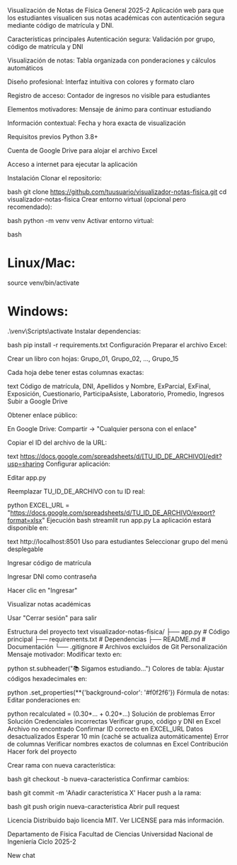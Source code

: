 Visualización de Notas de Física General 2025-2
Aplicación web para que los estudiantes visualicen sus notas académicas con autenticación segura mediante código de matrícula y DNI.

Características principales
Autenticación segura: Validación por grupo, código de matrícula y DNI

Visualización de notas: Tabla organizada con ponderaciones y cálculos automáticos

Diseño profesional: Interfaz intuitiva con colores y formato claro

Registro de acceso: Contador de ingresos no visible para estudiantes

Elementos motivadores: Mensaje de ánimo para continuar estudiando

Información contextual: Fecha y hora exacta de visualización

Requisitos previos
Python 3.8+

Cuenta de Google Drive para alojar el archivo Excel

Acceso a internet para ejecutar la aplicación

Instalación
Clonar el repositorio:

bash
git clone https://github.com/tuusuario/visualizador-notas-fisica.git
cd visualizador-notas-fisica
Crear entorno virtual (opcional pero recomendado):

bash
python -m venv venv
Activar entorno virtual:

bash
# Linux/Mac:
source venv/bin/activate

# Windows:
.\venv\Scripts\activate
Instalar dependencias:

bash
pip install -r requirements.txt
Configuración
Preparar el archivo Excel:

Crear un libro con hojas: Grupo_01, Grupo_02, ..., Grupo_15

Cada hoja debe tener estas columnas exactas:

text
Código de matrícula, DNI, Apellidos y Nombre, ExParcial, ExFinal, 
Exposición, Cuestionario, ParticipaAsiste, Laboratorio, Promedio, Ingresos
Subir a Google Drive

Obtener enlace público:

En Google Drive: Compartir → "Cualquier persona con el enlace"

Copiar el ID del archivo de la URL:

text
https://docs.google.com/spreadsheets/d/[TU_ID_DE_ARCHIVO]/edit?usp=sharing
Configurar aplicación:

Editar app.py

Reemplazar TU_ID_DE_ARCHIVO con tu ID real:

python
EXCEL_URL = "https://docs.google.com/spreadsheets/d/TU_ID_DE_ARCHIVO/export?format=xlsx"
Ejecución
bash
streamlit run app.py
La aplicación estará disponible en:

text
http://localhost:8501
Uso para estudiantes
Seleccionar grupo del menú desplegable

Ingresar código de matrícula

Ingresar DNI como contraseña

Hacer clic en "Ingresar"

Visualizar notas académicas

Usar "Cerrar sesión" para salir

Estructura del proyecto
text
visualizador-notas-fisica/
├── app.py                # Código principal
├── requirements.txt      # Dependencias
├── README.md             # Documentación
└── .gitignore            # Archivos excluidos de Git
Personalización
Mensaje motivador: Modificar texto en:

python
st.subheader("📚 Sigamos estudiando...")
Colores de tabla: Ajustar códigos hexadecimales en:

python
.set_properties(**{'background-color': '#f0f2f6'})
Fórmula de notas: Editar ponderaciones en:

python
recalculated = (0.30*... + 0.20*...)
Solución de problemas
Error	Solución
Credenciales incorrectas	Verificar grupo, código y DNI en Excel
Archivo no encontrado	Confirmar ID correcto en EXCEL_URL
Datos desactualizados	Esperar 10 min (caché se actualiza automáticamente)
Error de columnas	Verificar nombres exactos de columnas en Excel
Contribución
Hacer fork del proyecto

Crear rama con nueva característica:

bash
git checkout -b nueva-caracteristica
Confirmar cambios:

bash
git commit -m 'Añadir característica X'
Hacer push a la rama:

bash
git push origin nueva-caracteristica
Abrir pull request

Licencia
Distribuido bajo licencia MIT. Ver LICENSE para más información.

Departamento de Física
Facultad de Ciencias
Universidad Nacional de Ingeniería
Ciclo 2025-2

New chat
